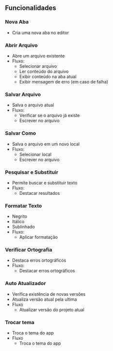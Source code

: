 ## Funcionalidades

### Nova Aba
- Cria uma nova aba no editor

### Abrir Arquivo
- Abre um arquivo existente
- Fluxo:
  - Selecionar arquivo
  - Ler conteúdo do arquivo
  - Exibir conteúdo na aba atual
  - Exibir mensagem de erro (em caso de falha)

### Salvar Arquivo
- Salva o arquivo atual
- Fluxo:
  - Verificar se o arquivo já existe
  - Escrever no arquivo

### Salvar Como
- Salva o arquivo em um novo local
- Fluxo:
  - Selecionar local
  - Escrever no arquivo

### Pesquisar e Substituir
- Permite buscar e substituir texto
- Fluxo:
  - Destacar resultados

### Formatar Texto
  - Negrito
  - Itálico
  - Sublinhado
- Fluxo:
  - Aplicar formatação

### Verificar Ortografia
- Destaca erros ortográficos
- Fluxo:
  - Destacar erros ortográficos

### Auto Atualizador
- Verifica existência de novas versões
- Atualiza versão atual pela ultima
- Fluxo 
  - Atualizar versão do projeto atual

### Trocar tema
- Troca o tema do app
- Fluxo
  - Troca o tema do app